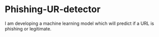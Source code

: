 # Phishing-UR-detector
I am developing a machine learning model which will predict if a URL is phishing or legitimate.
